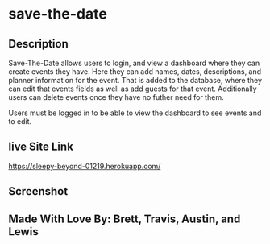 # save-the-date

## Description
Save-The-Date allows users to login, and view a dashboard where they can create events they have. Here they can add names, dates, descriptions, and planner information for the event.
That is added to the database, where they can edit that events fields as well as add guests for that event. Additionally users can delete events once they have no futher need for them.

Users must be logged in to be able to view the dashboard to see events and to edit.

## live Site Link
https://sleepy-beyond-01219.herokuapp.com/
## Screenshot

## Made With Love By: Brett, Travis, Austin, and Lewis
